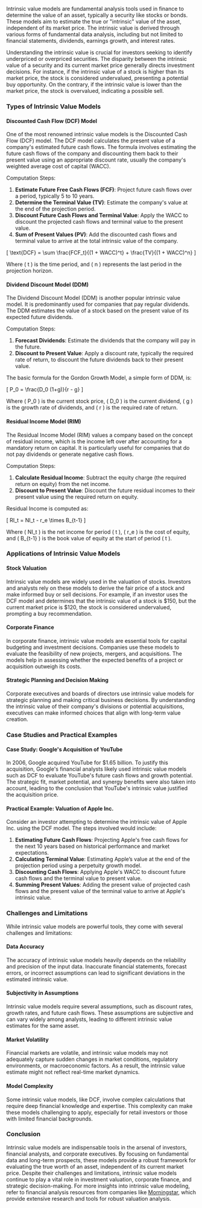 Intrinsic value models are fundamental analysis tools used in finance to determine the value of an asset, typically a security like stocks or bonds. These models aim to estimate the true or "intrinsic" value of the asset, independent of its market price. The intrinsic value is derived through various forms of fundamental data analysis, including but not limited to financial statements, dividends, earnings growth, and interest rates.

Understanding the intrinsic value is crucial for investors seeking to identify underpriced or overpriced securities. The disparity between the intrinsic value of a security and its current market price generally directs investment decisions. For instance, if the intrinsic value of a stock is higher than its market price, the stock is considered undervalued, presenting a potential buy opportunity. On the contrary, if the intrinsic value is lower than the market price, the stock is overvalued, indicating a possible sell.

### Types of Intrinsic Value Models

#### Discounted Cash Flow (DCF) Model

One of the most renowned intrinsic value models is the Discounted Cash Flow (DCF) model. The DCF model calculates the present value of a company's estimated future cash flows. The formula involves estimating the future cash flows of the company and discounting them back to their present value using an appropriate discount rate, usually the company's weighted average cost of capital (WACC).

Computation Steps:
1. **Estimate Future Free Cash Flows (FCF)**: Project future cash flows over a period, typically 5 to 10 years.
2. **Determine the Terminal Value (TV)**: Estimate the company's value at the end of the projection period.
3. **Discount Future Cash Flows and Terminal Value**: Apply the WACC to discount the projected cash flows and terminal value to the present value.
4. **Sum of Present Values (PV)**: Add the discounted cash flows and terminal value to arrive at the total intrinsic value of the company.

\[ \text{DCF} = \sum \frac{FCF_t}{(1 + WACC)^t} + \frac{TV}{(1 + WACC)^n} \]

Where \( t \) is the time period, and \( n \) represents the last period in the projection horizon.

#### Dividend Discount Model (DDM)

The Dividend Discount Model (DDM) is another popular intrinsic value model. It is predominantly used for companies that pay regular dividends. The DDM estimates the value of a stock based on the present value of its expected future dividends.

Computation Steps:
1. **Forecast Dividends**: Estimate the dividends that the company will pay in the future.
2. **Discount to Present Value**: Apply a discount rate, typically the required rate of return, to discount the future dividends back to their present value.

The basic formula for the Gordon Growth Model, a simple form of DDM, is:

\[ P_0 = \frac{D_0 (1+g)}{r - g} \]

Where \( P_0 \) is the current stock price, \( D_0 \) is the current dividend, \( g \) is the growth rate of dividends, and \( r \) is the required rate of return.

#### Residual Income Model (RIM)

The Residual Income Model (RIM) values a company based on the concept of residual income, which is the income left over after accounting for a mandatory return on capital. It is particularly useful for companies that do not pay dividends or generate negative cash flows.

Computation Steps:
1. **Calculate Residual Income**: Subtract the equity charge (the required return on equity) from the net income.
2. **Discount to Present Value**: Discount the future residual incomes to their present value using the required return on equity.

Residual Income is computed as:

\[ RI_t = NI_t - r_e \times B_{t-1} \]

Where \( NI_t \) is the net income for period \( t \), \( r_e \) is the cost of equity, and \( B_{t-1} \) is the book value of equity at the start of period \( t \).

### Applications of Intrinsic Value Models

#### Stock Valuation

Intrinsic value models are widely used in the valuation of stocks. Investors and analysts rely on these models to derive the fair price of a stock and make informed buy or sell decisions. For example, if an investor uses the DCF model and determines that the intrinsic value of a stock is $150, but the current market price is $120, the stock is considered undervalued, prompting a buy recommendation.

#### Corporate Finance

In corporate finance, intrinsic value models are essential tools for capital budgeting and investment decisions. Companies use these models to evaluate the feasibility of new projects, mergers, and acquisitions. The models help in assessing whether the expected benefits of a project or acquisition outweigh its costs.

#### Strategic Planning and Decision Making

Corporate executives and boards of directors use intrinsic value models for strategic planning and making critical business decisions. By understanding the intrinsic value of their company's divisions or potential acquisitions, executives can make informed choices that align with long-term value creation.

### Case Studies and Practical Examples

#### Case Study: Google's Acquisition of YouTube

In 2006, Google acquired YouTube for $1.65 billion. To justify this acquisition, Google's financial analysts likely used intrinsic value models such as DCF to evaluate YouTube's future cash flows and growth potential. The strategic fit, market potential, and synergy benefits were also taken into account, leading to the conclusion that YouTube's intrinsic value justified the acquisition price.

#### Practical Example: Valuation of Apple Inc.

Consider an investor attempting to determine the intrinsic value of Apple Inc. using the DCF model. The steps involved would include:

1. **Estimating Future Cash Flows**: Projecting Apple's free cash flows for the next 10 years based on historical performance and market expectations.
2. **Calculating Terminal Value**: Estimating Apple’s value at the end of the projection period using a perpetuity growth model.
3. **Discounting Cash Flows**: Applying Apple's WACC to discount future cash flows and the terminal value to present value.
4. **Summing Present Values**: Adding the present value of projected cash flows and the present value of the terminal value to arrive at Apple's intrinsic value.

### Challenges and Limitations

While intrinsic value models are powerful tools, they come with several challenges and limitations:

#### Data Accuracy

The accuracy of intrinsic value models heavily depends on the reliability and precision of the input data. Inaccurate financial statements, forecast errors, or incorrect assumptions can lead to significant deviations in the estimated intrinsic value.

#### Subjectivity in Assumptions

Intrinsic value models require several assumptions, such as discount rates, growth rates, and future cash flows. These assumptions are subjective and can vary widely among analysts, leading to different intrinsic value estimates for the same asset.

#### Market Volatility

Financial markets are volatile, and intrinsic value models may not adequately capture sudden changes in market conditions, regulatory environments, or macroeconomic factors. As a result, the intrinsic value estimate might not reflect real-time market dynamics.

#### Model Complexity

Some intrinsic value models, like DCF, involve complex calculations that require deep financial knowledge and expertise. This complexity can make these models challenging to apply, especially for retail investors or those with limited financial backgrounds.

### Conclusion

Intrinsic value models are indispensable tools in the arsenal of investors, financial analysts, and corporate executives. By focusing on fundamental data and long-term prospects, these models provide a robust framework for evaluating the true worth of an asset, independent of its current market price. Despite their challenges and limitations, intrinsic value models continue to play a vital role in investment valuation, corporate finance, and strategic decision-making. For more insights into intrinsic value modeling, refer to financial analysis resources from companies like [Morningstar](https://www.morningstar.com/), which provide extensive research and tools for robust valuation analysis.